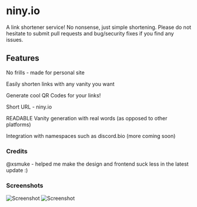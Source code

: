 # niny.io

A link shortener service! No nonsense, just simple shortening. Please do not hesitate to submit pull requests and bug/security fixes if you find any issues.

## Features

No frills - made for personal site

Easily shorten links with any vanity you want

Generate cool QR Codes for your links!

Short URL - niny.io

READABLE Vanity generation with real words (as opposed to other platforms)

Integration with namespaces such as discord.bio (more coming soon)

### Credits

@xsmuke - helped me make the design and frontend suck less in the latest update :)

### Screenshots

![Screenshot](https://cdn.glitch.com/a7e04da2-2c33-4944-b6a3-cd536c6424d9%2Febc21d03-26ea-44fe-95c3-1fe4d97fe6ad.image.png?v=1601320982637)
![Screenshot](https://media.discordapp.net/attachments/616250814490738701/760221172918124584/unknown.png?width=461&height=628)